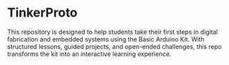 # TinkerProto
This repository is designed to help students take their first steps in digital fabrication and embedded systems using the Basic Arduino Kit. With structured lessons, guided projects, and open-ended challenges, this repo transforms the kit into an interactive learning experience.
